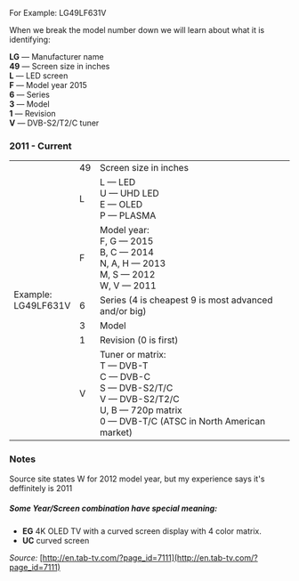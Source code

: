 For Example: LG49LF631V

When we break the model number down we will learn about what it is identifying:

**LG** — Manufacturer name  
**49** — Screen size in inches  
**L** — LED screen  
**F** — Model year 2015  
**6** — Series  
**3** — Model  
**1** — Revision  
**V** — DVB-S2/T2/C tuner  

### 2011 - Current

<table>
  <tbody>
    <tr>
      <td rowspan="8">Example:<br/>
LG49LF631V</td>
      <td>49</td>
      <td>Screen size in inches</td>
    </tr>
    <tr>
      <td>L</td>
      <td>L — LED<br/>
U — UHD LED<br/>
E — OLED<br/>
P — PLASMA</td>
    </tr>
    <tr>
      <td>F</td>
      <td>Model year:<br/>
F, G — 2015<br/>
B, C — 2014<br/>
N, A, H — 2013<br/>
M, S — 2012<br/>
W, V — 2011</td>
    </tr>
    <tr>
      <td>6</td>
      <td>Series (4 is cheapest 9 is most advanced and/or big)</td>
    </tr>
    <tr>
      <td>3</td>
      <td>Model</td>
    </tr>
    <tr>
      <td>1</td>
      <td>Revision (0 is first)</td>
    </tr>
    <tr>
      <td>V</td>
      <td>Tuner or matrix:<br/>
T — DVB-T<br/>
C — DVB-C<br/>
S — DVB-S2/T/C<br/>
V — DVB-S2/T2/C<br/>
U, B — 720p matrix<br/>
0 — DVB-T/C (ATSC in North American market)</td>
    </tr>
  </tbody>
</table>

### Notes
Source site states W for 2012 model year, but my experience says it's deffinitely is 2011

##### Some Year/Screen combination have special meaning:

- **EG** 4K OLED TV with a curved screen display with 4 color matrix.
- **UC** curved screen

_Source:_ [http://en.tab-tv.com/?page_id=7111](http://en.tab-tv.com/?page_id=7111)
